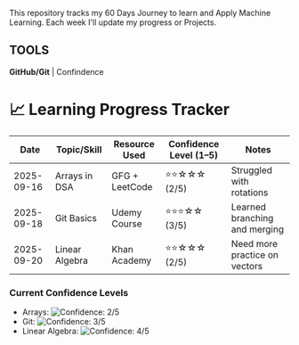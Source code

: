 This repository tracks my 60 Days Journey to learn and Apply Machine Learning.
Each week I'll update my progress or Projects. 

## TOOLS

**GitHub/Git** | Confindence 

# 📈 Learning Progress Tracker

| Date       | Topic/Skill | Resource Used | Confidence Level (1–5) | Notes |
|------------|-------------|---------------|------------------------|-------|
| 2025-09-16 | Arrays in DSA | GFG + LeetCode | ⭐⭐☆☆☆ (2/5) | Struggled with rotations |
| 2025-09-18 | Git Basics   | Udemy Course | ⭐⭐⭐☆☆ (3/5) | Learned branching and merging |
| 2025-09-20 | Linear Algebra | Khan Academy | ⭐⭐☆☆☆ (2/5) | Need more practice on vectors |

### Current Confidence Levels
- Arrays: ![Confidence: 2/5](https://img.shields.io/badge/Confidence-2%2F5-red)
- Git: ![Confidence: 3/5](https://img.shields.io/badge/Confidence-3%2F5-yellow)
- Linear Algebra: ![Confidence: 4/5](https://img.shields.io/badge/Confidence-4%2F5-green)
